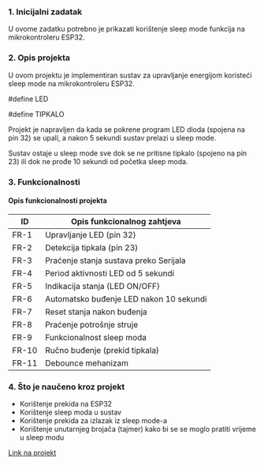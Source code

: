 ### 1. Inicijalni zadatak
U ovome zadatku potrebno je prikazati korištenje sleep mode funkcija na mikrokontroleru ESP32.

### 2. Opis projekta
U ovom projektu je implementiran sustav za upravljanje energijom koristeći sleep mode na mikrokontroleru ESP32. 

#define LED

#define TIPKALO

Projekt je napravljen da kada se pokrene program LED dioda (spojena na pin 32) se upali, a nakon 5 sekundi sustav prelazi u sleep mode.

Sustav ostaje u sleep mode sve dok se ne pritisne tipkalo (spojeno na pin 23) ili dok ne prođe 10 sekundi od početka sleep moda.

### 3. Funkcionalnosti

#### Opis funkcionalnosti projekta

| ID    | Opis funkcionalnog zahtjeva                |
|-------|--------------------------------------------|
| FR-1  | Upravljanje LED (pin 32)                   | 
| FR-2  | Detekcija  tipkala (pin 23)                |
| FR-3  | Praćenje stanja sustava preko Serijala     |
| FR-4  | Period aktivnosti LED od 5 sekundi         |
| FR-5  | Indikacija stanja (LED ON/OFF)             | 
| FR-6  | Automatsko buđenje LED nakon 10 sekundi    | 
| FR-7  | Reset stanja nakon buđenja                 |
| FR-8  | Praćenje potrošnje struje                  | 
| FR-9  | Funkcionalnost sleep moda                  | 
| FR-10 | Ručno buđenje (prekid tipkala)             | 
| FR-11 | Debounce mehanizam                         | 


### 4. Što je naučeno kroz projekt
 - Korištenje prekida na ESP32
 - Korištenje sleep moda u sustav
 - Korištenje prekida za izlazak iz sleep mode-a
 - Korištenje unutarnjeg brojača (tajmer) kako bi se se moglo pratiti vrijeme u sleep modu

[Link na projekt](https://wokwi.com/projects/427795277435780097)


